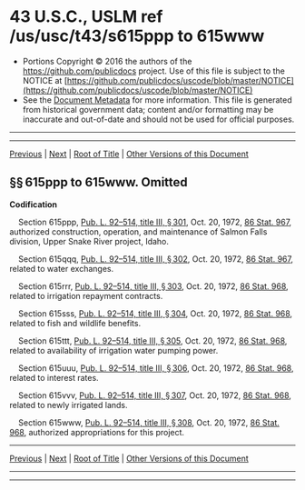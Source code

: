 ---
---

# 43 U.S.C., USLM ref /us/usc/t43/s615ppp to 615www

* Portions Copyright © 2016 the authors of the https://github.com/publicdocs project.
  Use of this file is subject to the NOTICE at [https://github.com/publicdocs/uscode/blob/master/NOTICE](https://github.com/publicdocs/uscode/blob/master/NOTICE)
* See the [Document Metadata](././../../../../..//README.md) for more information.
  This file is generated from historical government data; content and/or formatting may be inaccurate and out-of-date and should not be used for official purposes.

----------
----------

[Previous](./../../../../..//us/usc/t43/ch12/schXXXIII/m__us_usc_t43_ch12_schXXXIII.md) | [Next](./../../../../..//us/usc/t43/ch12/schXXXIV/m__us_usc_t43_ch12_schXXXIV.md) | [Root of Title](./../../../../../) | [Other Versions of this Document](https://publicdocs.github.io/go/links?ns=uslm&ref=%2Fus%2Fusc%2Ft43%2Fs615ppp+to+615www)

## §§ 615ppp to 615www. Omitted

 __Codification__ 

    Section 615ppp, [Pub. L. 92–514, title III, § 301][/us/pl/92/514/s301], Oct. 20, 1972, [86 Stat. 967][/us/stat/86/967], authorized construction, operation, and maintenance of Salmon Falls division, Upper Snake River project, Idaho.

    Section 615qqq, [Pub. L. 92–514, title III, § 302][/us/pl/92/514/s302], Oct. 20, 1972, [86 Stat. 967][/us/stat/86/967], related to water exchanges.

    Section 615rrr, [Pub. L. 92–514, title III, § 303][/us/pl/92/514/s303], Oct. 20, 1972, [86 Stat. 968][/us/stat/86/968], related to irrigation repayment contracts.

    Section 615sss, [Pub. L. 92–514, title III, § 304][/us/pl/92/514/s304], Oct. 20, 1972, [86 Stat. 968][/us/stat/86/968], related to fish and wildlife benefits.

    Section 615ttt, [Pub. L. 92–514, title III, § 305][/us/pl/92/514/s305], Oct. 20, 1972, [86 Stat. 968][/us/stat/86/968], related to availability of irrigation water pumping power.

    Section 615uuu, [Pub. L. 92–514, title III, § 306][/us/pl/92/514/s306], Oct. 20, 1972, [86 Stat. 968][/us/stat/86/968], related to interest rates.

    Section 615vvv, [Pub. L. 92–514, title III, § 307][/us/pl/92/514/s307], Oct. 20, 1972, [86 Stat. 968][/us/stat/86/968], related to newly irrigated lands.

    Section 615www, [Pub. L. 92–514, title III, § 308][/us/pl/92/514/s308], Oct. 20, 1972, [86 Stat. 968][/us/stat/86/968], authorized appropriations for this project.

----------

[Previous](./../../../../..//us/usc/t43/ch12/schXXXIII/m__us_usc_t43_ch12_schXXXIII.md) | [Next](./../../../../..//us/usc/t43/ch12/schXXXIV/m__us_usc_t43_ch12_schXXXIV.md) | [Root of Title](./../../../../../) | [Other Versions of this Document](https://publicdocs.github.io/go/links?ns=uslm&ref=%2Fus%2Fusc%2Ft43%2Fs615ppp+to+615www)

----------
----------

[/us/pl/92/514/s301]: https://publicdocs.github.io/go/links?ns=uslm&ref=%2Fus%2Fpl%2F92%2F514%2Fs301
[/us/stat/86/967]: https://publicdocs.github.io/go/links?ns=uslm&ref=%2Fus%2Fstat%2F86%2F967
[/us/pl/92/514/s302]: https://publicdocs.github.io/go/links?ns=uslm&ref=%2Fus%2Fpl%2F92%2F514%2Fs302
[/us/stat/86/967]: https://publicdocs.github.io/go/links?ns=uslm&ref=%2Fus%2Fstat%2F86%2F967
[/us/pl/92/514/s303]: https://publicdocs.github.io/go/links?ns=uslm&ref=%2Fus%2Fpl%2F92%2F514%2Fs303
[/us/stat/86/968]: https://publicdocs.github.io/go/links?ns=uslm&ref=%2Fus%2Fstat%2F86%2F968
[/us/pl/92/514/s304]: https://publicdocs.github.io/go/links?ns=uslm&ref=%2Fus%2Fpl%2F92%2F514%2Fs304
[/us/stat/86/968]: https://publicdocs.github.io/go/links?ns=uslm&ref=%2Fus%2Fstat%2F86%2F968
[/us/pl/92/514/s305]: https://publicdocs.github.io/go/links?ns=uslm&ref=%2Fus%2Fpl%2F92%2F514%2Fs305
[/us/stat/86/968]: https://publicdocs.github.io/go/links?ns=uslm&ref=%2Fus%2Fstat%2F86%2F968
[/us/pl/92/514/s306]: https://publicdocs.github.io/go/links?ns=uslm&ref=%2Fus%2Fpl%2F92%2F514%2Fs306
[/us/stat/86/968]: https://publicdocs.github.io/go/links?ns=uslm&ref=%2Fus%2Fstat%2F86%2F968
[/us/pl/92/514/s307]: https://publicdocs.github.io/go/links?ns=uslm&ref=%2Fus%2Fpl%2F92%2F514%2Fs307
[/us/stat/86/968]: https://publicdocs.github.io/go/links?ns=uslm&ref=%2Fus%2Fstat%2F86%2F968
[/us/pl/92/514/s308]: https://publicdocs.github.io/go/links?ns=uslm&ref=%2Fus%2Fpl%2F92%2F514%2Fs308
[/us/stat/86/968]: https://publicdocs.github.io/go/links?ns=uslm&ref=%2Fus%2Fstat%2F86%2F968


